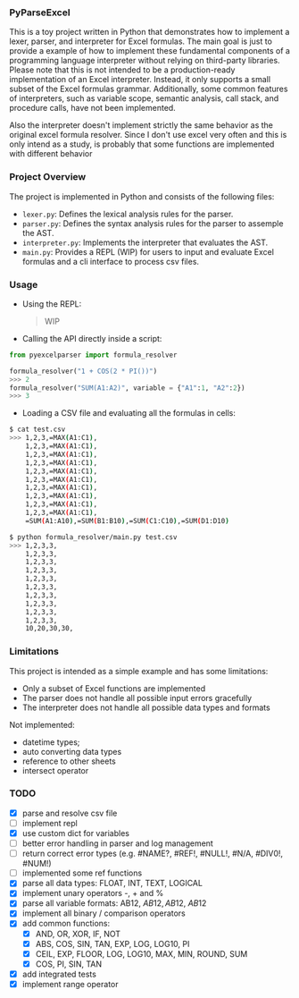 ### PyParseExcel

This is a toy project written in Python that demonstrates how to implement a lexer, parser, and interpreter for Excel formulas. The main goal is just to provide a example of how to implement these fundamental components of a programming language interpreter without relying on third-party libraries.
Please note that this is not intended to be a production-ready implementation of an Excel interpreter. Instead, it only supports a small subset of the Excel formulas grammar. Additionally, some common features of interpreters, such as variable scope, semantic analysis, call stack, and procedure calls, have not been implemented.

Also the interpreter doesn't implement strictly the same behavior as the original excel formula resolver. Since I don't use excel very often and this is only intend as a study, is probably that some functions are implemented with different behavior

### Project Overview

The project is implemented in Python and consists of the following files:

- `lexer.py`: Defines the lexical analysis rules for the parser.
- `parser.py`: Defines the syntax analysis rules for the parser to assemple the AST.
- `interpreter.py`: Implements the interpreter that evaluates the AST.
- `main.py`: Provides a REPL (WIP) for users to input and evaluate Excel formulas and a cli interface to process csv files.

### Usage

- Using the REPL:

  > WIP

- Calling the API directly inside a script:

```python
from pyexcelparser import formula_resolver

formula_resolver("1 + COS(2 * PI())")
>>> 2
formula_resolver("SUM(A1:A2)", variable = {"A1":1, "A2":2})
>>> 3
```

- Loading a CSV file and evaluating all the formulas in cells:

```bash
$ cat test.csv
>>> 1,2,3,=MAX(A1:C1),
    1,2,3,=MAX(A1:C1),
    1,2,3,=MAX(A1:C1),
    1,2,3,=MAX(A1:C1),
    1,2,3,=MAX(A1:C1),
    1,2,3,=MAX(A1:C1),
    1,2,3,=MAX(A1:C1),
    1,2,3,=MAX(A1:C1),
    1,2,3,=MAX(A1:C1),
    1,2,3,=MAX(A1:C1),
    =SUM(A1:A10),=SUM(B1:B10),=SUM(C1:C10),=SUM(D1:D10)

$ python formula_resolver/main.py test.csv
>>> 1,2,3,3,
    1,2,3,3,
    1,2,3,3,
    1,2,3,3,
    1,2,3,3,
    1,2,3,3,
    1,2,3,3,
    1,2,3,3,
    1,2,3,3,
    1,2,3,3,
    10,20,30,30,
```

### Limitations

This project is intended as a simple example and has some limitations:

- Only a subset of Excel functions are implemented
- The parser does not handle all possible input errors gracefully
- The interpreter does not handle all possible data types and formats

Not implemented:

- datetime types;
- auto converting data types
- reference to other sheets
- intersect operator

### TODO

- [x] parse and resolve csv file
- [ ] implement repl
- [x] use custom dict for variables
- [ ] better error handling in parser and log management
- [ ] return correct error types (e.g. #NAME?, #REF!, #NULL!, #N/A, #DIV0!, #NUM!)
- [ ] implemented some ref functions
- [x] parse all data types: FLOAT, INT, TEXT, LOGICAL
- [x] implement unary operators -, + and %
- [x] parse all variable formats: AB12, $AB12, AB$12, $AB$12
- [x] implement all binary / comparison operators
- [x] add common functions:
  - [x] AND, OR, XOR, IF, NOT
  - [x] ABS, COS, SIN, TAN, EXP, LOG, LOG10, PI
  - [x] CEIL, EXP, FLOOR, LOG, LOG10, MAX, MIN, ROUND, SUM
  - [x] COS, PI, SIN, TAN
- [x] add integrated tests
- [x] implement range operator
